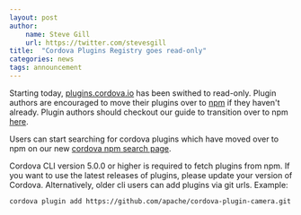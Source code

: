 ```yaml
---
layout: post
author:
    name: Steve Gill
    url: https://twitter.com/stevesgill
title:  "Cordova Plugins Registry goes read-only"
categories: news
tags: announcement
---
```

Starting today, [plugins.cordova.io](http://plugins.cordova.io) has been swithed to read-only. Plugin authors are encouraged to move their plugins over to [npm](http://npmjs.org) if they haven't already. Plugin authors should checkout our guide to transition over to npm [here](http://plugins.cordova.io/npm/authors.html).

Users can start searching for cordova plugins which have moved over to npm on our new [cordova npm search page](http://plugins.cordova.io/npm/index.html).

Cordova CLI version 5.0.0 or higher is required to fetch plugins from npm. If you want to use the latest releases of plugins, please update your version of Cordova. Alternatively, older cli users can add plugins via git urls. Example:

    cordova plugin add https://github.com/apache/cordova-plugin-camera.git

